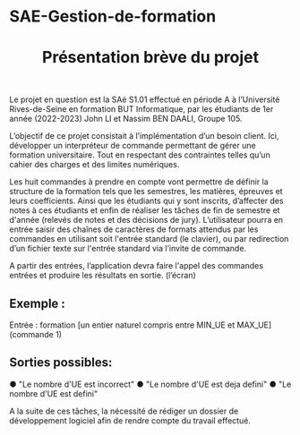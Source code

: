 # SAE-Gestion-de-formation
<h1 align="center">Présentation brève du projet</h1><br>


Le projet en question est la SAé S1.01 effectué en période A à
l’Université Rives-de-Seine en formation BUT Informatique, par les
étudiants de 1er année (2022-2023) John LI et Nassim BEN DAALI,
Groupe 105.
<br>

L’objectif de ce projet consistait à l’implémentation d’un besoin client. Ici,
développer un interpréteur de commande permettant de gérer une
formation universitaire. Tout en respectant des contraintes telles qu’un
cahier des charges et des limites numériques.


Les huit commandes à prendre en compte vont permettre de définir la
structure de la formation tels que les semestres, les matières, épreuves
et leurs coefficients. Ainsi que les étudiants qui y sont inscrits, d’affecter
des notes à ces étudiants et enfin de réaliser les tâches de fin de
semestre et d'année (relevés de notes et des décisions de jury).
L’utilisateur pourra en entrée saisir des chaînes de caractères de
formats attendus par les commandes en utilisant soit l'entrée standard
(le clavier), ou par redirection d’un fichier texte sur l'entrée standard via
l’invite de commande.


A partir des entrées, l’application devra faire l'appel des commandes
entrées et produire les résultats en sortie. (l’écran)

<h2>Exemple :</h2>


Entrée : formation [un entier naturel compris entre MIN_UE et MAX_UE] (commande 1)

<h2>Sorties possibles:</h2>


● "Le nombre d'UE est incorrect"
● "Le nombre d'UE est deja defini"
● "Le nombre d'UE est defini"


A la suite de ces tâches, la nécessité de rédiger un dossier de
développement logiciel afin de rendre compte du travail effectué.
